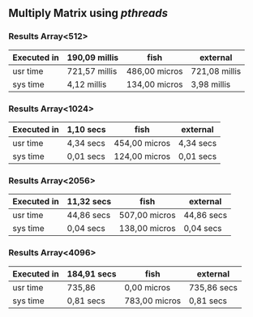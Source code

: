 ## Multiply Matrix using _pthreads_

### Results Array<512>

| Executed in | 190,09 millis | fish          | external      |
| ----------- | ------------- | ------------- | ------------- |
| usr time    | 721,57 millis | 486,00 micros | 721,08 millis |
| sys time    | 4,12 millis   | 134,00 micros | 3,98 millis   |

### Results Array<1024>

| Executed in | 1,10 secs | fish          | external  |
| ----------- | --------- | ------------- | --------- |
| usr time    | 4,34 secs | 454,00 micros | 4,34 secs |
| sys time    | 0,01 secs | 124,00 micros | 0,01 secs |

### Results Array<2056>

| Executed in | 11,32 secs | fish          | external   |
| ----------- | ---------- | ------------- | ---------- |
| usr time    | 44,86 secs | 507,00 micros | 44,86 secs |
| sys time    | 0,04 secs  | 138,00 micros | 0,04 secs  |

### Results Array<4096>

| Executed in | 184,91 secs | fish          | external    |
| ----------- | ----------- | ------------- | ----------- |
| usr time    | 735,86      | 0,00 micros   | 735,86 secs |
| sys time    | 0,81 secs   | 783,00 micros | 0,81 secs   |
